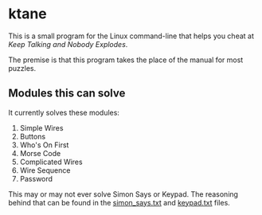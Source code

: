 # ktane

  This is a small program for the Linux command-line that helps you cheat at
  *Keep Talking and Nobody Explodes*.

  The premise is that this program takes the place of the manual for most
  puzzles.

## Modules this can solve

  It currently solves these modules:

  1. Simple Wires
  2. Buttons
  3. Who's On First
  4. Morse Code
  5. Complicated Wires
  6. Wire Sequence
  7. Password

  This may or may not ever solve Simon Says or Keypad. The reasoning behind
  that can be found in the [simon_says.txt](./solvers/simon_says.txt) and [keypad.txt](./solvers/keypad.txt) files.

